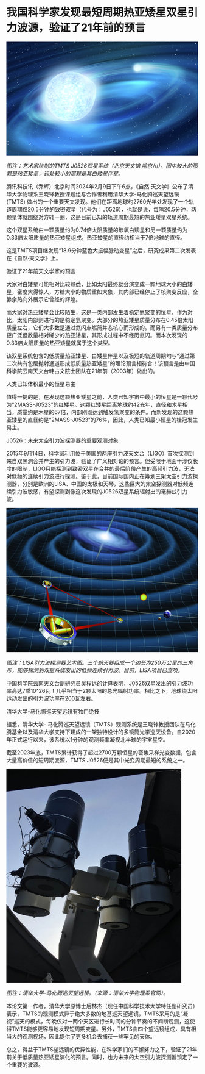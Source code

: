 # 我国科学家发现最短周期热亚矮星双星引力波源，验证了21年前的预言

![216398b27766596028bdca5a8a0ad9e2.jpg](https://raw.githubusercontent.com/qqhsx/qqnews_image/main/2024/02/09/我国科学家发现最短周期热亚矮星双星引力波源，验证了21年前的预言/216398b27766596028bdca5a8a0ad9e2.jpg)

_图注：艺术家绘制的TMTS J0526双星系统（北京天文馆 喻京川）。图中较大的那颗是热亚矮星，远处较小的那颗是其白矮星伴星。_

腾讯科技讯（乔辉）北京时间2024年2月9日下午6点，《自然·天文学》公布了清华大学物理系王晓锋教授课题组与合作者利用清华大学-马化腾巡天望远镜(TMTS)
做出的一个重要天文发现。他们在距离地球约2760光年处发现了一个轨道周期仅20.5分钟的致密双星（代号为：J0526），也就是说，每隔20.5分钟，两颗星体就围绕对方转一圈，这是目前已知的轨道周期最短的热亚矮星双星系统。

这个双星系统由一颗质量约为0.74倍太阳质量的碳氧白矮星和另一颗质量约为0.33倍太阳质量的热亚矮星组成，热亚矮星的直径约相当于7倍地球的直径。

这是TMTS项目继发现“18.9分钟蓝色大振幅脉动变星”之后，研究成果第二次发表在《自然·天文学》上。

验证了21年前天文学家的预言

大家对白矮星可能相对比较熟悉，比如太阳最终就会演变成一颗地球大小的白矮星，密度大得惊人，方糖大小的物质重如大象，其内部已经停止了核聚变反应，全靠余热向外展示它曾经的辉煌。

而大家对热亚矮星会比较陌生，这是一类内部发生着稳定氦聚变的恒星，作为对比，太阳内部则进行的是稳定氢聚变。大部分的热亚矮星质量分布在0.45倍太阳质量左右，它们大多数是通过氦闪点燃简并态核心而形成的。而另有一类质量分布更广泛但数量相对稀少的热亚矮星，其形成过程中不经历氦闪。而本次发现的0.33倍太阳质量的热亚矮星就属于这个类型。

该双星系统包含的低质量热亚矮星、白矮星伴星以及极短的轨道周期均与“通过第二次共有包层抛射通道形成低质量热亚矮星”的理论预言相符合！该预言是由中国科学院云南天文台韩占文院士团队在21年前（2003年）做出的。

人类已知体积最小的恒星易主

值得一提的是，在发现这颗热亚矮星之前，人类已知宇宙中最小的恒星是一颗代号为“2MASS-J0523”的红矮星。这颗红矮星距离地球约42光年，直径和木星相当，质量约是木星的67倍，内部刚刚达到触发氢聚变的条件。而新发现的这颗热亚矮星的直径约是“2MASS-J0523”的76%，因此，人类已知最小恒星的桂冠发生易主。

J0526：未来太空引力波探测器的重要观测对象

2015年9月14日，科学家利用位于美国的两座引力波天文台（LIGO）首次探测到来自双黑洞合并产生的引力波，验证了广义相对论的预言。但受限于地面干涉仪长度的限制，LIGO只能探测到致密双星在合并的最后阶段产生的高频引力波，无法对低频的连续引力波进行探测。鉴于此，目前国际国内正在筹划三架太空引力波探测器，分别是欧洲的LISA、中国的太极和天琴，这些巨大的太空探测器对低频连续引力波敏感，有望探测到像这次发现的J0526双星系统辐射出的毫赫兹引力波。

![7f7362bd35e1abd498f11c5857bcfe82.jpg](https://raw.githubusercontent.com/qqhsx/qqnews_image/main/2024/02/09/我国科学家发现最短周期热亚矮星双星引力波源，验证了21年前的预言/7f7362bd35e1abd498f11c5857bcfe82.jpg)

_图注：LISA引力波探测器艺术图。三个航天器组成一个边长为250万公里的三角形，能够探测到双星系统发出的低频连续引力波。目前，LISA项目已立项。_

中国科学院云南天文台副研究员吴程远的计算表明，J0526双星发出的引力波功率高达7乘10^26瓦！几乎相当于2颗太阳的总光辐射功率。相比之下，地球绕太阳运动发出的引力波功率在200瓦左右。

清华大学-马化腾巡天望远镜有独门绝技

据悉，清华大学-
马化腾巡天望远镜（TMTS）观测系统是王晓锋教授团队在马化腾基金以及清华大学支持下建成的一架独特设计的多镜筒光学巡天设备。自2020年正式运行以来，该系统以1分钟的观测频率凝视北半球的宇宙星空。

截至2023年底，TMTS累计获得了超过2700万颗恒星的密集采样光变数据，包含大量高价值的短周期变源，TMTS J0526便是其中光变周期最短的系统之一。

![d5ac4052a38f5a8dd526b548311394c5.jpg](https://raw.githubusercontent.com/qqhsx/qqnews_image/main/2024/02/09/我国科学家发现最短周期热亚矮星双星引力波源，验证了21年前的预言/d5ac4052a38f5a8dd526b548311394c5.jpg)

_图注：清华大学-马化腾巡天望远镜。（来源：清华大学物理系官网）。_

本论文第一作者，清华大学原博士后林杰（现任中国科学技术大学特任副研究员）表示，TMTS的观测模式异于绝大多数的地基巡天望远镜，TMTS采用的是“凝视”巡天的模式，每晚仅对一两个天区进行长时间的分钟节奏的不间断观测，这使得TMTS能够更容易地发现短周期变星。另外，TMTS由四个望远镜组成，具有相当大的观测视场，因此提供了更多机会去捕获一些罕见的天体。

总之，得益于TMTS望远镜的优异性能，在科学家们的不懈努力之下，验证了21年前关于低质量热亚矮星演化的预言。同时，也为未来的太空引力波探测器锁定了一个重要的波源。

